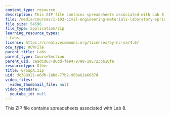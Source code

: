 ```yaml
---
content_type: resource
description: This ZIP file contains spreadsheets associated with Lab 8.
file: /media/courses/1-103-civil-engineering-materials-laboratory-spring-2004/dc389921e6db2abd77b2950a61a6637d_GroupA.zip
file_size: 54596
file_type: application/zip
learning_resource_types:
- Labs
license: https://creativecommons.org/licenses/by-nc-sa/4.0/
ocw_type: OCWFile
parent_title: Labs
parent_type: CourseSection
parent_uid: ceadcd63-d6dd-fe94-8798-195723bb10fa
resourcetype: Other
title: GroupA.zip
uid: dc389921-e6db-2abd-77b2-950a61a6637d
video_files:
  video_thumbnail_file: null
video_metadata:
  youtube_id: null
---
```

This ZIP file contains spreadsheets associated with Lab 8.
